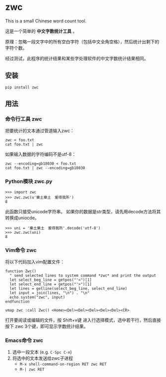 zwc
===

This is a small Chinese word count tool.

这是一个简单的 **中文字数统计工具** 。

原理：忽略一段文字中的所有空白字符（包括中文全角空格），然后统计出剩下的字符个数。

经过测试，此程序的统计结果和某些字处理软件的中文字数统计结果相同。

## 安装

    pip install zwc

## 用法

### 命令行工具 zwc

把要统计的文本通过管道输入zwc：

    zwc < foo.txt
    cat foo.txt | zwc

如果输入数据的字符编码不是utf-8：

    zwc --encoding=gb18030 < foo.txt
    cat foo.txt | zwc --encoding=gb18030

### Python模块 zwc.py

    >>> import zwc
    >>> zwc.zwc(u'樂土樂土　爰得我所')
    8

此函数只接受unicode字符串。
如果你的数据是str类型，请先用decode方法将其转换成uniocde。

    >>> uni = '樂土樂土　爰得我所'.decode('utf-8')
    >>> zwc.zwc(uni)
    8

### Vim命令 zwc

将以下代码加入vim配置文件：

    function Zwc()
      " send selected lines to system command *zwc* and print the output
      let select_beg_line = getpos("'<")[1]
      let select_end_line = getpos("'>")[1]
      let lines = getline(select_beg_line, select_end_line)
      let input = join(lines, "\n") . "\n"
      echo system("zwc", input)
    endfunction

    vmap zwc :call Zwc() <Home><Del><Del><Del><Del><Del><CR>

打开要阅读或编辑的文件，按 Shift+v键 进入行选择模式，选中若干行，然后直接按下 zwc 3个键，即可显示字数统计结果。

### Emacs命令 zwc

1. 选中一段文本 (e.g. ``C-Spc C-n``)
2. 将选中的文本发送给zwc子进程
    * ``M-x shell-command-on-region RET zwc RET``
    * ``M-| zwc RET``

